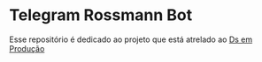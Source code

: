 # Telegram Rossmann Bot

Esse repositório é dedicado ao projeto que está atrelado ao [Ds em Produção](https://github.com/garritanoo/ds_producao)
